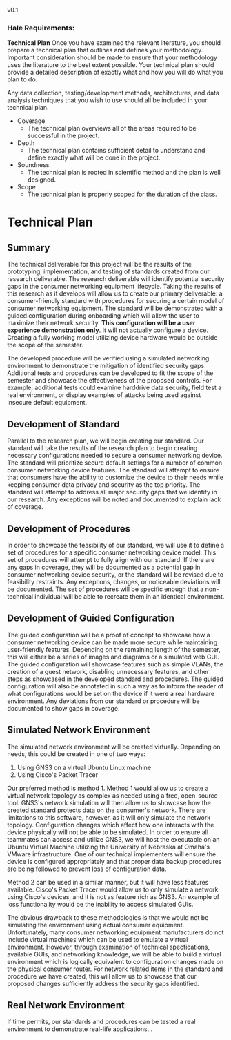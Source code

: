 v0.1
### Hale Requirements:
**Technical Plan**
Once you have examined the relevant literature, you should prepare a technical plan that outlines and defines your methodology. 
Important consideration should be made to ensure that your methodology uses the literature to the best extent possible. 
Your technical plan should provide a detailed description of exactly what and how you will do what you plan to do.

Any data collection, testing/development methods, architectures, and data analysis techniques that you wish to use should all be included in your technical plan.

- Coverage	
  - The technical plan overviews all of the areas required to be successful in the project.
- Depth
  - The technical plan contains sufficient detail to understand and define exactly what will be done in the project.
- Soundness
  - The technical plan is rooted in scientific method and the plan is well designed.
- Scope
  - The technical plan is properly scoped for the duration of the class.

# Technical Plan
## Summary
The technical deliverable for this project will be the results of the prototyping, implementation, and testing of standards created from our research deliverable. The research deliverable will 
identify potential security gaps in the consumer networking equipment lifecycle. Taking the results of this research as it develops will allow us to create our primary deliverable: a consumer-friendly standard with procedures 
for securing a certain model of consumer networking equipment. The standard will be demonstrated with a guided configuration during onboarding which will allow the user to maximize their network security. **This configuration will be a user experience demonstration only**. It will not actually configure a device. 
Creating a fully working model utilizing device hardware would be outside the scope of the semester. 

The developed procedure will be verified using a simulated networking environment to demonstrate the mitigation of identified security gaps. Additional tests and procedures can be developed to 
fit the scope of the semester and showcase the effectiveness of the proposed controls. For example, additional tests could examine harddrive data security, field test a real environment, or display examples of attacks being used against insecure default equipment.

## Development of Standard
Parallel to the research plan, we will begin creating our standard. Our standard will take the results of the research plan to begin creating necessary configurations needed to secure a consumer networking device. The standard will prioritize
secure default settings for a number of common consumer networking device features. The standard will attempt to ensure that consumers have the ability to customize the device to their needs while keeping consumer data privacy and security 
as the top priority. The standard will attempt to address all major security gaps that we identify in our research. Any exceptions will be noted and documented to explain lack of coverage.

## Development of Procedures
In order to showcase the feasibility of our standard, we will use it to define a set of procedures for a specific consumer networking device model. This set of procedures will attempt to fully align with our standard. If there are any gaps in coverage, they will be documented
as a potential gap in consumer networking device security, or the standard will be revised due to feasibility restraints. Any exceptions, changes, or noticeable deviations will be documented. The set of procedures will be specific enough that a non-technical individual will be 
able to recreate them in an identical environment.

## Development of Guided Configuration
The guided configuration will be a proof of concept to showcase how a consumer networking device can be made more secure while maintaining user-friendly features. Depending on the remaining length of the semester, this will either be a series of images and diagrams or a simulated web GUI. 
The guided configuration will showcase features such as simple VLANs, the creation of a guest network, disabling unnecessary features, and other steps as showcased in the developed standard and procedures. The guided configuration will also be annotated in such a way as to inform the reader
of what configurations would be set on the device if it were a real hardware environment. Any deviations from our standard or procedure will be documented to show gaps in coverage.

## Simulated Network Environment
The simulated network environment will be created virtually. Depending on needs, this could be created in one of two ways:
1. Using GNS3 on a virtual Ubuntu Linux machine
2. Using Cisco's Packet Tracer

Our preferred method is method 1. Method 1 would allow us to create a virtual network topology as complex as needed using a free, open-source tool. GNS3's network simulation will then 
allow us to showcase how the created standard protects data on the consumer's network. There are limitations to this software, however, as it will only simulate the network topology. Configuration changes which affect 
how one interacts with the device physically will not be able to be simulated. In order to ensure all teammates can access and utilize GNS3, we will host the executable on an Ubuntu Virtual Machine utilizing 
the University of Nebraska at Omaha's VMware infrastructure. One of our technical implementers will ensure the device is configured appropriately and that proper data backup procedures are being followed to prevent loss of
configuration data. 

Method 2 can be used in a similar manner, but it will have less features available. Cisco's Packet Tracer would allow us to only simulate a network using Cisco's devices, and it is not as feature rich as GNS3. An example of loss functionality would be the 
inability to access simulated GUIs. 

The obvious drawback to these methodologies is that we would not be simulating the environment using actual consumer equipment. Unfortunately, many consumer networking equipment manufacturers do not include virtual machines which can be used
to emulate a virtual environment. However, through examination of technical specfications, available GUIs, and networking knowledge, we will be able to build a virtual environment which is logically equivalent to configuration changes made
on the physical consumer router. For network related items in the standard and procedure we have created, this will allow us to showcase that our proposed changes sufficiently address the security gaps identified.

## Real Network Environment
If time permits, our standards and procedures can be tested a real environment to demonstrate real-life applications...
